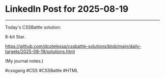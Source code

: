 # LinkedIn Post for 2025-08-19

---

Today's CSSBattle solution:

8-bit Star.

https://github.com/dcotelessa/cssbattle-solutions/blob/main/daily-targets/2025-08-19/solutions.html

(My journal notes.)

#cssgang #CSS #CSSBattle #HTML
